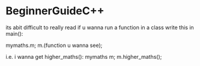 # BeginnerGuideC++

its abit difficult to really read if u wanna run a function in a class write this in main():

mymaths.m;
m.(function u wanna see);

i.e.
i wanna get higher_maths():
mymaths m;
m.higher_maths();
